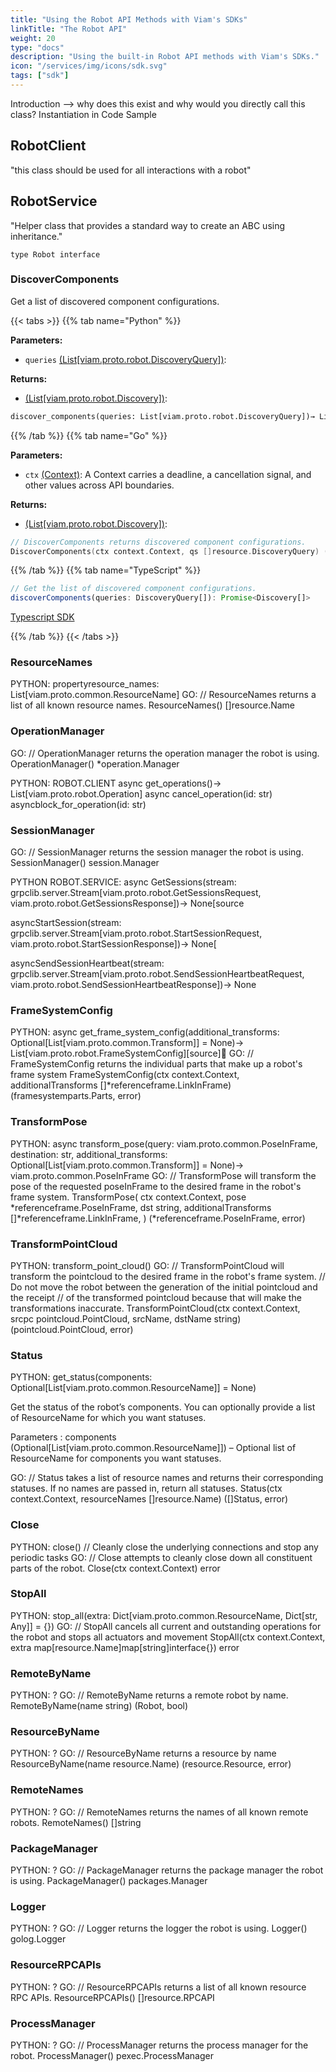 ```yaml
---
title: "Using the Robot API Methods with Viam's SDKs"
linkTitle: "The Robot API"
weight: 20
type: "docs"
description: "Using the built-in Robot API methods with Viam's SDKs."
icon: "/services/img/icons/sdk.svg"
tags: ["sdk"]
---
```


Introduction --> why does this exist and why would you directly call this class?
Instantiation in Code Sample

## RobotClient

"this class should be used for all interactions with a robot"

## RobotService

"Helper class that provides a standard way to create an ABC using inheritance."

` type Robot interface `

### DiscoverComponents

Get a list of discovered component configurations.

{{< tabs >}}
{{% tab name="Python" %}}

**Parameters:**

- `queries` [(List[viam.proto.robot.DiscoveryQuery])]():

**Returns:**

- [(List[viam.proto.robot.Discovery])]():

``` python
discover_components(queries: List[viam.proto.robot.DiscoveryQuery])→ List[viam.proto.robot.Discovery]
```

{{% /tab %}}
{{% tab name="Go" %}}

**Parameters:**

- `ctx` [(Context)](https://pkg.go.dev/context): A Context carries a deadline, a cancellation signal, and other values across API boundaries.

**Returns:**

- [(List[viam.proto.robot.Discovery])]():

```go
// DiscoverComponents returns discovered component configurations.
DiscoverComponents(ctx context.Context, qs []resource.DiscoveryQuery) ([]resource.Discovery, error)
```

{{% /tab %}}
{{% tab name="TypeScript" %}}

```typescript
// Get the list of discovered component configurations.
discoverComponents(queries: DiscoveryQuery[]): Promise<Discovery[]>
```

[Typescript SDK](https://ts.viam.dev/classes/RobotClient.html)

{{% /tab %}}
{{< /tabs >}}

### ResourceNames

PYTHON: propertyresource_names: List[viam.proto.common.ResourceName]
GO: // ResourceNames returns a list of all known resource names.
    ResourceNames() []resource.Name

### OperationManager

GO: // OperationManager returns the operation manager the robot is using.
    OperationManager() *operation.Manager

PYTHON: ROBOT.CLIENT
async get_operations()→ List[viam.proto.robot.Operation]
async cancel_operation(id: str)
asyncblock_for_operation(id: str)

### SessionManager

GO: // SessionManager returns the session manager the robot is using.
    SessionManager() session.Manager

PYTHON ROBOT.SERVICE:
async GetSessions(stream: grpclib.server.Stream[viam.proto.robot.GetSessionsRequest, viam.proto.robot.GetSessionsResponse])→ None[source

asyncStartSession(stream: grpclib.server.Stream[viam.proto.robot.StartSessionRequest, viam.proto.robot.StartSessionResponse])→ None[

asyncSendSessionHeartbeat(stream: grpclib.server.Stream[viam.proto.robot.SendSessionHeartbeatRequest, viam.proto.robot.SendSessionHeartbeatResponse])→ None

### FrameSystemConfig

PYTHON: async get_frame_system_config(additional_transforms: Optional[List[viam.proto.common.Transform]] = None)→ List[viam.proto.robot.FrameSystemConfig][source]
GO: // FrameSystemConfig returns the individual parts that make up a robot's frame system
    FrameSystemConfig(ctx context.Context, additionalTransforms []*referenceframe.LinkInFrame) (framesystemparts.Parts, error)

### TransformPose

PYTHON: async transform_pose(query: viam.proto.common.PoseInFrame, destination: str, additional_transforms: Optional[List[viam.proto.common.Transform]] = None)→ viam.proto.common.PoseInFrame
GO: // TransformPose will transform the pose of the requested poseInFrame to the desired frame in the robot's frame system.
    TransformPose(
        ctx context.Context,
        pose *referenceframe.PoseInFrame,
        dst string,
        additionalTransforms []*referenceframe.LinkInFrame,
    ) (*referenceframe.PoseInFrame, error)

### TransformPointCloud

PYTHON: transform_point_cloud()
GO:
    // TransformPointCloud will transform the pointcloud to the desired frame in the robot's frame system.
    // Do not move the robot between the generation of the initial pointcloud and the receipt
    // of the transformed pointcloud because that will make the transformations inaccurate.
    TransformPointCloud(ctx context.Context, srcpc pointcloud.PointCloud, srcName, dstName string) (pointcloud.PointCloud, error)

### Status

PYTHON: get_status(components: Optional[List[viam.proto.common.ResourceName]] = None)

Get the status of the robot’s components. You can optionally provide a list of ResourceName for which you want statuses.

Parameters
: components (Optional[List[viam.proto.common.ResourceName]]) – Optional list of ResourceName for components you want statuses.

GO:
    // Status takes a list of resource names and returns their corresponding statuses. If no names are passed in, return all statuses.
    Status(ctx context.Context, resourceNames []resource.Name) ([]Status, error)

### Close

PYTHON: close() // Cleanly close the underlying connections and stop any periodic tasks
GO:
    // Close attempts to cleanly close down all constituent parts of the robot.
    Close(ctx context.Context) error

### StopAll

PYTHON: stop_all(extra: Dict[viam.proto.common.ResourceName, Dict[str, Any]] = {})
GO:
// StopAll cancels all current and outstanding operations for the robot and stops all actuators and movement
StopAll(ctx context.Context, extra map[resource.Name]map[string]interface{}) error

### RemoteByName

PYTHON: ?
GO: // RemoteByName returns a remote robot by name.
    RemoteByName(name string) (Robot, bool)

### ResourceByName

PYTHON: ?
GO: // ResourceByName returns a resource by name
    ResourceByName(name resource.Name) (resource.Resource, error)

### RemoteNames

PYTHON: ?
GO: // RemoteNames returns the names of all known remote robots.
    RemoteNames() []string

### PackageManager

PYTHON: ?
GO: // PackageManager returns the package manager the robot is using.
    PackageManager() packages.Manager

### Logger

PYTHON: ?
GO: // Logger returns the logger the robot is using.
    Logger() golog.Logger

### ResourceRPCAPIs

PYTHON: ?
GO: // ResourceRPCAPIs returns a list of all known resource RPC APIs.
    ResourceRPCAPIs() []resource.RPCAPI

### ProcessManager

PYTHON: ?
GO: // ProcessManager returns the process manager for the robot.
    ProcessManager() pexec.ProcessManager
